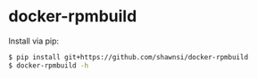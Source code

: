 docker-rpmbuild
===============

Install via pip:

```bash
$ pip install git+https://github.com/shawnsi/docker-rpmbuild
$ docker-rpmbuild -h
```
